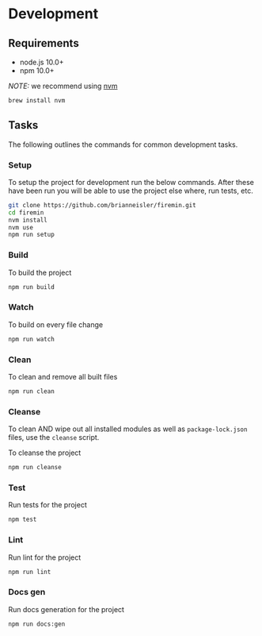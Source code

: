 # Development

## Requirements

- node.js 10.0+
- npm 10.0+

_NOTE:_ we recommend using [nvm](https://github.com/creationix/nvm)

```sh
brew install nvm
```

## Tasks

The following outlines the commands for common development tasks.

### Setup

To setup the project for development run the below commands. After these have been run you will be able to use the project else where, run tests, etc.

```sh
git clone https://github.com/brianneisler/firemin.git
cd firemin
nvm install
nvm use
npm run setup
```

### Build

To build the project

```sh
npm run build
```

### Watch

To build on every file change

```sh
npm run watch
```

### Clean

To clean and remove all built files

```sh
npm run clean
```

### Cleanse

To clean AND wipe out all installed modules as well as `package-lock.json` files, use the `cleanse` script.

To cleanse the project

```sh
npm run cleanse
```

### Test

Run tests for the project

```sh
npm test
```

### Lint

Run lint for the project

```sh
npm run lint
```

### Docs gen

Run docs generation for the project

```sh
npm run docs:gen
```

